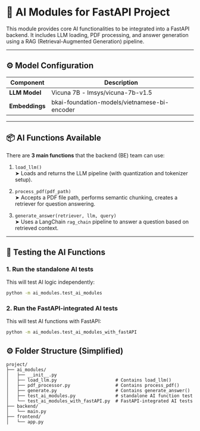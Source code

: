 # 🧠 AI Modules for FastAPI Project

This module provides core AI functionalities to be integrated into a FastAPI backend. It includes LLM loading, PDF processing, and answer generation using a RAG (Retrieval-Augmented Generation) pipeline.

---

## ⚙️ Model Configuration

| Component     | Description                                  |
|---------------|----------------------------------------------|
| **LLM Model** | Vicuna 7B - lmsys/vicuna-7b-v1.5   |
| **Embeddings**| bkai-foundation-models/vietnamese-bi-encoder |

---

## 📦 AI Functions Available

There are **3 main functions** that the backend (BE) team can use:

1. `load_llm()`  
   ➤ Loads and returns the LLM pipeline (with quantization and tokenizer setup).

2. `process_pdf(pdf_path)`  
   ➤ Accepts a PDF file path, performs semantic chunking, creates a retriever for question answering.

3. `generate_answer(retriever, llm, query)`  
   ➤ Uses a LangChain `rag_chain` pipeline to answer a question based on retrieved context.

---

## 🧪 Testing the AI Functions

### 1️. Run the **standalone AI tests**

This will test AI logic independently:

```bash
python -m ai_modules.test_ai_modules
```
### 2. Run the **FastAPI-integrated AI tests**

This will test AI functions with FastAPI:

```bash
python -m ai_modules.test_ai_modules_with_fastAPI
```

## ⚙️ Folder Structure (Simplified)
```
project/
├── ai_modules/
│   ├── __init__.py
│   ├── load_llm.py                      # Contains load_llm()
│   ├── pdf_processor.py                 # Contains process_pdf()
│   ├── generate.py                      # Contains generate_answer()
│   ├── test_ai_modules.py               # standalone AI function test
│   └── test_ai_modules_with_fastAPI.py  # FastAPI-integrated AI tests
├── backend/
│   └── main.py                 
├── frontend/
│   └── app.py                 
```
